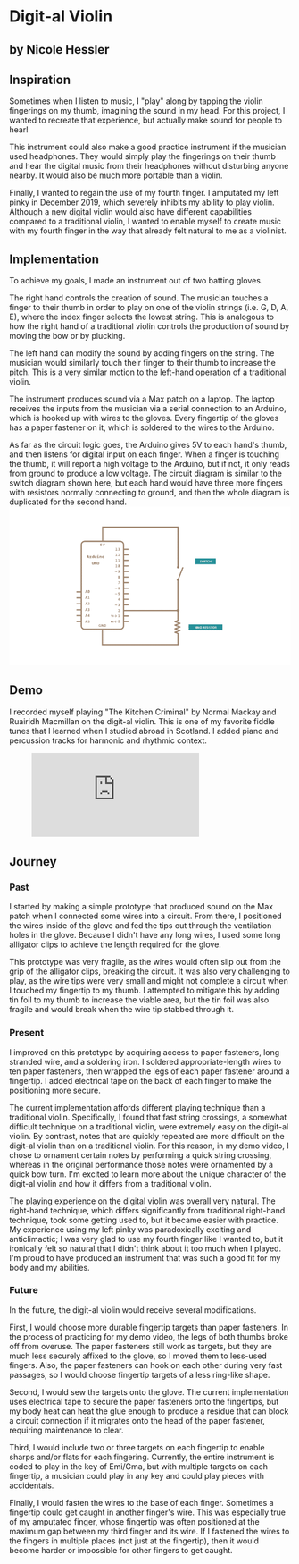 # Digit-al Violin

## by Nicole Hessler

## Inspiration

Sometimes when I listen to music, I "play" along by tapping the violin fingerings on my thumb, imagining the sound in my head. For this project, I wanted to recreate that experience, but actually make sound for people to hear!

This instrument could also make a good practice instrument if the musician used headphones. They would simply play the fingerings on their thumb and hear the digital music from their headphones without disturbing anyone nearby. It would also be much more portable than a violin.

Finally, I wanted to regain the use of my fourth finger. I amputated my left pinky in December 2019, which severely inhibits my ability to play violin. Although a new digital violin would also have different capabilities compared to a traditional violin, I wanted to enable myself to create music with my fourth finger in the way that already felt natural to me as a violinist.

## Implementation

To achieve my goals, I made an instrument out of two batting gloves.

The right hand controls the creation of sound. The musician touches a finger to their thumb in order to play on one of the violin strings (i.e. G, D, A, E), where the index finger selects the lowest string. This is analogous to how the right hand of a traditional violin controls the production of sound by moving the bow or by plucking.

The left hand can modify the sound by adding fingers on the string. The musician would similarly touch their finger to their thumb to increase the pitch. This is a very similar motion to the left-hand operation of a traditional violin.

The instrument produces sound via a Max patch on a laptop. The laptop receives the inputs from the musician via a serial connection to an Arduino, which is hooked up with wires to the gloves. Every fingertip of the gloves has a paper fastener on it, which is soldered to the wires to the Arduino.

As far as the circuit logic goes, the Arduino gives 5V to each hand's thumb, and then listens for digital input on each finger. When a finger is touching the thumb, it will report a high voltage to the Arduino, but if not, it only reads from ground to produce a low voltage. The circuit diagram is similar to the switch diagram shown here, but each hand would have three more fingers with resistors normally connecting to ground, and then the whole diagram is duplicated for the second hand.
![Schematic of one finger's circuit](https://github.com/HesslerN/Digit-al_Violin/blob/main/schematic.png?raw=true)

## Demo

I recorded myself playing "The Kitchen Criminal" by Normal Mackay and Ruairidh Macmillan on the digit-al violin. This is one of my favorite fiddle tunes that I learned when I studied abroad in Scotland. I added piano and percussion tracks for harmonic and rhythmic context.

<figure class="video_container">
  <iframe src="https://drive.google.com/file/d/1Y-dVDtQO0wPMeMUaNlq0SF867UaiCSOH/preview" frameborder="0" allowfullscreen="true"></iframe>
</figure>

## Journey

### Past

I started by making a simple prototype that produced sound on the Max patch when I connected some wires into a circuit. From there, I positioned the wires inside of the glove and fed the tips out through the ventilation holes in the glove. Because I didn't have any long wires, I used some long alligator clips to achieve the length required for the glove.

This prototype was very fragile, as the wires would often slip out from the grip of the alligator clips, breaking the circuit. It was also very challenging to play, as the wire tips were very small and might not complete a circuit when I touched my fingertip to my thumb. I attempted to mitigate this by adding tin foil to my thumb to increase the viable area, but the tin foil was also fragile and would break when the wire tip stabbed through it.

### Present

I improved on this prototype by acquiring access to paper fasteners, long stranded wire, and a soldering iron. I soldered appropriate-length wires to ten paper fasteners, then wrapped the legs of each paper fastener around a fingertip. I added electrical tape on the back of each finger to make the positioning more secure.

The current implementation affords different playing technique than a traditional violin. Specifically, I found that fast string crossings, a somewhat difficult technique on a traditional violin, were extremely easy on the digit-al violin. By contrast, notes that are quickly repeated are more difficult on the digit-al violin than on a traditional violin. For this reason, in my demo video, I chose to ornament certain notes by performing a quick string crossing, whereas in the original performance those notes were ornamented by a quick bow turn. I'm excited to learn more about the unique character of the digit-al violin and how it differs from a traditional violin.

The playing experience on the digital violin was overall very natural. The right-hand technique, which differs significantly from traditional right-hand technique, took some getting used to, but it became easier with practice. My experience using my left pinky was paradoxically exciting and anticlimactic; I was very glad to use my fourth finger like I wanted to, but it ironically felt so natural that I didn't think about it too much when I played. I'm proud to have produced an instrument that was such a good fit for my body and my abilities.

### Future

In the future, the digit-al violin would receive several modifications.

First, I would choose more durable fingertip targets than paper fasteners. In the process of practicing for my demo video, the legs of both thumbs broke off from overuse. The paper fasteners still work as targets, but they are much less securely affixed to the glove, so I moved them to less-used fingers. Also, the paper fasteners can hook on each other during very fast passages, so I would choose fingertip targets of a less ring-like shape.

Second, I would sew the targets onto the glove. The current implementation uses electrical tape to secure the paper fasteners onto the fingertips, but my body heat can heat the glue enough to produce a residue that can block a circuit connection if it migrates onto the head of the paper fastener, requiring maintenance to clear.

Third, I would include two or three targets on each fingertip to enable sharps and/or flats for each fingering. Currently, the entire instrument is coded to play in the key of Emi/Gma, but with multiple targets on each fingertip, a musician could play in any key and could play pieces with accidentals.

Finally, I would fasten the wires to the base of each finger. Sometimes a fingertip could get caught in another finger's wire. This was especially true of my amputated finger, whose fingertip was often positioned at the maximum gap between my third finger and its wire. If I fastened the wires to the fingers in multiple places (not just at the fingertip), then it would become harder or impossible for other fingers to get caught.
